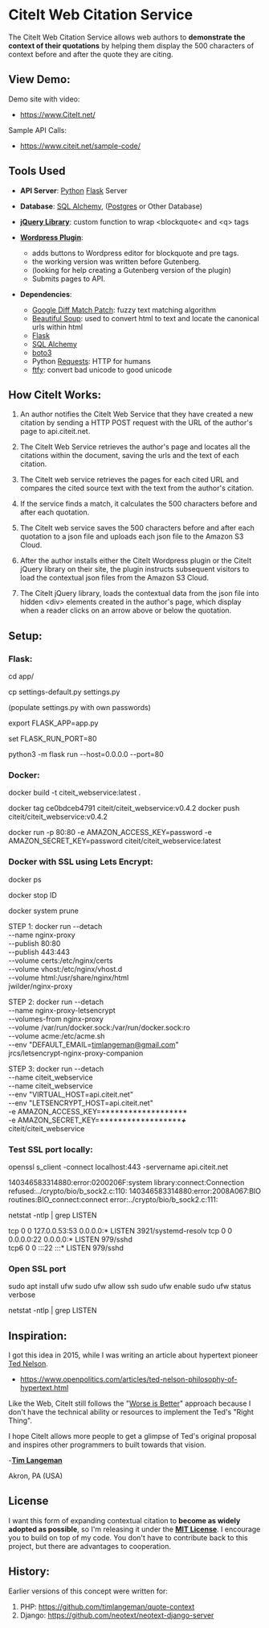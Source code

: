 # CiteIt Web Citation Service

The CiteIt Web Citation Service allows web authors
to **demonstrate the context of their quotations** by helping them display the
500 characters of context before and after the quote they are citing.

## View Demo: ##
Demo site with video:
  * https://www.CiteIt.net/
  
Sample API Calls:
  * https://www.citeit.net/sample-code/  

## Tools Used ##
  * **API Server**: [Python](https://www.python.org/) [Flask](http://flask.pocoo.org/) Server
  * **Database**: [SQL Alchemy](https://www.sqlalchemy.org/), 
                  ([Postgres](https://www.postgresql.org/) or Other Database)
  * **[jQuery Library](https://github.com/CiteIt/citeit-jquery)**: custom function to wrap &lt;blockquote&lt; and &lt;q&gt; tags
  * **[Wordpress Plugin](https://github.com/CiteIt/citeit-wordpress)**: 
    * adds buttons to Wordpress editor for blockquote and pre tags.
    * the working version was written before  Gutenberg.
    * (looking for help creating a Gutenberg version of the plugin)
    * Submits pages to API.
    
  * **Dependencies**: 
    * [Google Diff Match Patch](https://code.google.com/archive/p/google-diff-match-patch/):
        fuzzy text matching algorithm
    * [Beautiful Soup](https://www.crummy.com/software/BeautifulSoup/): used to convert html 
        to text and locate the canonical urls within html
    * [Flask](https://palletsprojects.com/p/flask/)
    * [SQL Alchemy](https://www.sqlalchemy.org/)
    * [boto3](https://github.com/boto/boto3)
    * Python [Requests](http://docs.python-requests.org/en/master/): HTTP for humans
    * [ftfy](http://ftfy.readthedocs.io/en/latest/): convert bad unicode to good unicode
              


## How CiteIt Works:

1. An author notifies the CiteIt Web Service that they have created a new
citation by sending a HTTP POST request with the URL of the author's page 
to api.citeit.net.

1. The CiteIt Web Service retrieves the author's page and locates all the
citations within the document, saving the urls and the text of each citation.

1. The CiteIt web service retrieves the pages for each cited URL and
compares the cited source text with the text from the author's citation.

1. If the service finds a match, it calculates the 500 characters before
and after each quotation.

1. The CiteIt web service saves the 500 characters before and after each
quotation to a json file and uploads each json file to the Amazon S3 Cloud.

1. After the author installs either the CiteIt Wordpress plugin
or the CiteIt jQuery library on their site, the plugin instructs subsequent
visitors to load the contextual json files from the Amazon S3 Cloud.

1. The CiteIt jQuery library, loads the contextual data from the json file
into hidden &lt;div&gt; elements created in the author's page, which display when
a reader clicks on an arrow above or below the quotation.

## Setup:

### Flask:
cd app/

cp settings-default.py settings.py

(populate settings.py with own passwords)

export FLASK_APP=app.py

set FLASK_RUN_PORT=80

python3 -m flask run --host=0.0.0.0 --port=80

### Docker:
docker build -t citeit_webservice:latest .

docker tag ce0bdceb4791 citeit/citeit_webservice:v0.4.2
docker push citeit/citeit_webservice:v0.4.2

docker run -p 80:80 -e AMAZON_ACCESS_KEY=password -e AMAZON_SECRET_KEY=password citeit/citeit_webservice:latest

### Docker with SSL using Lets Encrypt:

docker ps 

docker stop ID

docker system prune

STEP 1:
docker run --detach \
    --name nginx-proxy \
    --publish 80:80 \
    --publish 443:443 \
    --volume certs:/etc/nginx/certs \
    --volume vhost:/etc/nginx/vhost.d \
    --volume html:/usr/share/nginx/html \
	jwilder/nginx-proxy

STEP 2:
docker run --detach \
    --name nginx-proxy-letsencrypt \
    --volumes-from nginx-proxy \
    --volume /var/run/docker.sock:/var/run/docker.sock:ro \
    --volume acme:/etc/acme.sh \
    --env "DEFAULT_EMAIL=timlangeman@gmail.com" \
    jrcs/letsencrypt-nginx-proxy-companion

STEP 3:
docker run --detach \
  --name citeit_webservice \
  --name citeit_webservice \
  --env "VIRTUAL_HOST=api.citeit.net" \
  --env "LETSENCRYPT_HOST=api.citeit.net" \
	-e AMAZON_ACCESS_KEY=******************* \
	-e AMAZON_SECRET_KEY=*********************+*** \
citeit/citeit_webservice

### Test SSL port locally:

openssl s_client -connect localhost:443 -servername api.citeit.net

140346583314880:error:0200206F:system library:connect:Connection refused:../crypto/bio/b_sock2.c:110:
140346583314880:error:2008A067:BIO routines:BIO_connect:connect error:../crypto/bio/b_sock2.c:111:

netstat -ntlp | grep LISTEN

tcp        0      0 127.0.0.53:53           0.0.0.0:*               LISTEN      3921/systemd-resolv 
tcp        0      0 0.0.0.0:22              0.0.0.0:*               LISTEN      979/sshd            
tcp6       0      0 :::22                   :::*                    LISTEN      979/sshd


### Open SSL port

sudo apt install ufw
sudo ufw allow ssh
sudo ufw enable
sudo ufw status verbose

netstat -ntlp | grep LISTEN


## Inspiration:
I got this idea in 2015, while I was writing an article about hypertext pioneer
[Ted Nelson](https://en.wikipedia.org/wiki/Ted_Nelson).

  * https://www.openpolitics.com/articles/ted-nelson-philosophy-of-hypertext.html

Like the Web, CiteIt still follows the "[Worse is Better](https://www.dreamsongs.com/RiseOfWorseIsBetter.html)" approach because I don't have the technical ability or resources to implement the 
Ted's "Right Thing".

I hope CiteIt allows more people to get a glimpse of Ted's original proposal and 
inspires other programmers to built towards that vision.

-**[Tim Langeman](https://www.openpolitics.com/tim/)**

Akron, PA (USA)

## License ##
I want this form of expanding contextual citation to **become as widely adopted as possible**, so I'm releasing it under 
the **[MIT License](https://opensource.org/licenses/MIT)**.  I encourage you to build on top of my code.  You don't have to 
contribute back to this project, but there are advantages to cooperation.


## History:
Earlier versions of this concept were written for:
1. PHP: https://github.com/timlangeman/quote-context
1. Django: https://github.com/neotext/neotext-django-server
